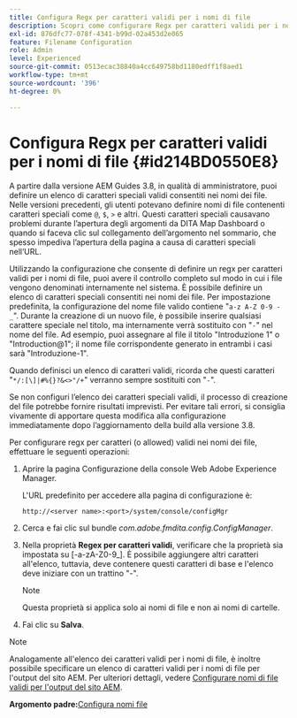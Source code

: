 ```yaml
---
title: Configura Regx per caratteri validi per i nomi di file
description: Scopri come configurare Regx per caratteri validi per i nomi di file
exl-id: 876dfc77-078f-4341-b99d-02a453d2e065
feature: Filename Configuration
role: Admin
level: Experienced
source-git-commit: 0513ecac38840a4cc649758bd1180edff1f8aed1
workflow-type: tm+mt
source-wordcount: '396'
ht-degree: 0%

---
```


# Configura Regx per caratteri validi per i nomi di file {#id214BD0550E8}

A partire dalla versione AEM Guides 3.8, in qualità di amministratore, puoi definire un elenco di caratteri speciali validi consentiti nei nomi dei file. Nelle versioni precedenti, gli utenti potevano definire nomi di file contenenti caratteri speciali come `@`, `$`, `>` e altri. Questi caratteri speciali causavano problemi durante l’apertura degli argomenti da DITA Map Dashboard o quando si faceva clic sul collegamento dell’argomento nel sommario, che spesso impediva l’apertura della pagina a causa di caratteri speciali nell’URL.

Utilizzando la configurazione che consente di definire un regx per caratteri validi per i nomi di file, puoi avere il controllo completo sul modo in cui i file vengono denominati internamente nel sistema. È possibile definire un elenco di caratteri speciali consentiti nei nomi dei file. Per impostazione predefinita, la configurazione del nome file valido contiene &quot;`a-z A-Z 0-9 - _`&quot;. Durante la creazione di un nuovo file, è possibile inserire qualsiasi carattere speciale nel titolo, ma internamente verrà sostituito con &quot;`-`&quot; nel nome del file. Ad esempio, puoi assegnare al file il titolo &quot;Introduzione 1&quot; o &quot;Introduction@1&quot;; il nome file corrispondente generato in entrambi i casi sarà &quot;Introduzione-1&quot;.

Quando definisci un elenco di caratteri validi, ricorda che questi caratteri &quot;`*/:[\]|#%{}?&<>"/+`&quot; verranno sempre sostituiti con &quot;`-`&quot;.

Se non configuri l’elenco dei caratteri speciali validi, il processo di creazione del file potrebbe fornire risultati imprevisti. Per evitare tali errori, si consiglia vivamente di apportare questa modifica alla configurazione immediatamente dopo l’aggiornamento della build alla versione 3.8.

Per configurare regx per caratteri \(o allowed\) validi nei nomi dei file, effettuare le seguenti operazioni:

1. Aprire la pagina Configurazione della console Web Adobe Experience Manager.

   L&#39;URL predefinito per accedere alla pagina di configurazione è:

   ```http
   http://<server name>:<port>/system/console/configMgr
   ```

1. Cerca e fai clic sul bundle *com.adobe.fmdita.config.ConfigManager*.

1. Nella proprietà **Regex per caratteri validi**, verificare che la proprietà sia impostata su \[-a-zA-Z0-9\_\]. È possibile aggiungere altri caratteri all&#39;elenco, tuttavia, deve contenere questi caratteri di base e l&#39;elenco deve iniziare con un trattino &quot;-&quot;.

   >[!NOTE]
   >
   > Questa proprietà si applica solo ai nomi di file e non ai nomi di cartelle.

1. Fai clic su **Salva**.


>[!NOTE]
>
> Analogamente all&#39;elenco dei caratteri validi per i nomi di file, è inoltre possibile specificare un elenco di caratteri validi per i nomi di file per l&#39;output del sito AEM. Per ulteriori dettagli, vedere [Configurare nomi di file validi per l&#39;output del sito AEM](conf-file-names-valid-regx-aem-site-output.md#).

**Argomento padre:**&#x200B;[ Configura nomi file](conf-file-names.md)
